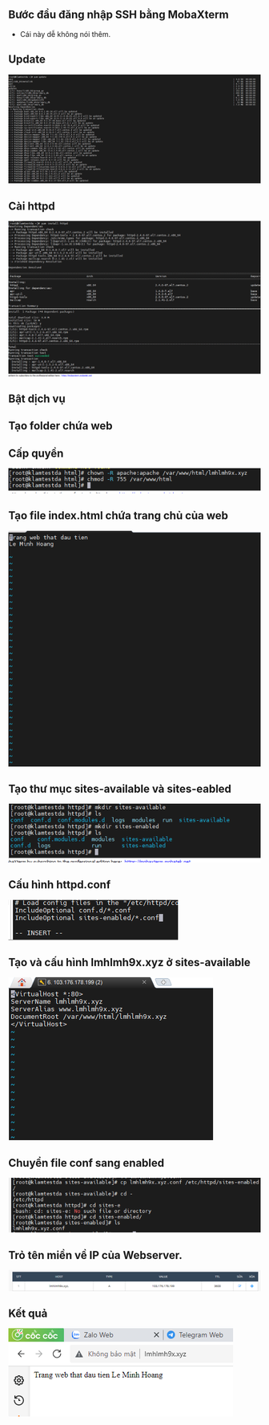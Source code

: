 ## Bước đầu đăng nhập SSH bằng MobaXterm
- Cái này dễ không nói thêm.
## Update 

<img src="image/1.PNG">

## Cài httpd

<img src="image/2.PNG">

## Bật dịch vụ

   

## Tạo folder chứa web

## Cấp quyền

<img src="image/3.PNG">

## Tạo file index.html chứa trang chủ của web

<img src="image/4.PNG">

## Tạo thư mục sites-available và sites-eabled

<img src="image/5.PNG">

## Cấu hình httpd.conf

<img src="image/6.PNG">

## Tạo và cấu hình lmhlmh9x.xyz ở sites-available

<img src="image/7.PNG">

## Chuyển file conf sang enabled

<img src="image/8.PNG">

## Trỏ tên miền về IP của Webserver.

<img src="image/9.PNG">

## Kết quả 

<img src="image/10.PNG">